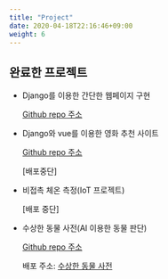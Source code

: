 ```yaml
---
title: "Project"
date: 2020-04-18T22:16:46+09:00
weight: 6
---
```


## 완료한 프로젝트

- Django를 이용한 간단한 웹페이지 구현

  [Github repo 주소](https://github.com/DongyeopGu/django-advance-reservationn)
  
- Django와 vue를 이용한 영화 추천 사이트

  [Github repo 주소](https://github.com/DongyeopGu/project-deployment)

  [배포중단]
  
- 비접촉 체온 측정(IoT 프로젝트)

  [배포 중단]

- 수상한 동물 사전(AI 이용한 동물 판단)

  [Github repo 주소](https://github.com/DongyeopGu/animal-predict)

  배포 주소: [수상한 동물 사전](https://수상한동물사전.kro.kr)

  

